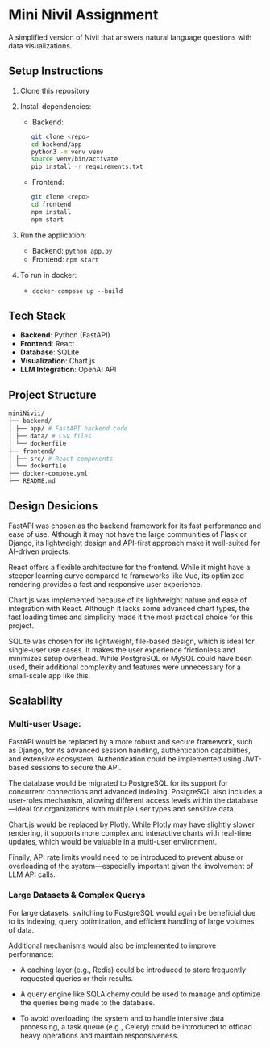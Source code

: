 # Mini Nivil Assignment

A simplified version of Nivil that answers natural language questions with data visualizations.

## Setup Instructions

1. Clone this repository
2. Install dependencies:
   - Backend:
   ```bash
      git clone <repo>
      cd backend/app
      python3 -m venv venv
      source venv/bin/activate
      pip install -r requirements.txt
    ```
   
   - Frontend:
   ```bash
      git clone <repo>
      cd frontend
      npm install
      npm start
    ```
4. Run the application:
   - Backend: `python app.py`
   - Frontend: `npm start`
5. To run in docker:
   - `docker-compose up --build`

## Tech Stack

- **Backend**: Python (FastAPI)
- **Frontend**: React
- **Database**: SQLite
- **Visualization**: Chart.js
- **LLM Integration**: OpenAI API

## Project Structure
```bash
miniNivii/
├── backend/
│ ├── app/ # FastAPI backend code
│ ├── data/ # CSV files
│ └── dockerfile
├── frontend/
│ ├── src/ # React components
│ └── dockerfile
├── docker-compose.yml
├── README.md
```
## Design Desicions

FastAPI was chosen as the backend framework for its fast performance and ease of use. Although it may not have the large communities of Flask or Django, its lightweight design and API-first approach make it well-suited for AI-driven projects.

React offers a flexible architecture for the frontend. While it might have a steeper learning curve compared to frameworks like Vue, its optimized rendering provides a fast and responsive user experience.

Chart.js was implemented because of its lightweight nature and ease of integration with React. Although it lacks some advanced chart types, the fast loading times and simplicity made it the most practical choice for this project.

SQLite was chosen for its lightweight, file-based design, which is ideal for single-user use cases. It makes the user experience frictionless and minimizes setup overhead. While PostgreSQL or MySQL could have been used, their additional complexity and features were unnecessary for a small-scale app like this.

## Scalability

### Multi-user Usage:

FastAPI would be replaced by a more robust and secure framework, such as Django, for its advanced session handling, authentication capabilities, and extensive ecosystem. Authentication could be implemented using JWT-based sessions to secure the API.

The database would be migrated to PostgreSQL for its support for concurrent connections and advanced indexing. PostgreSQL also includes a user-roles mechanism, allowing different access levels within the database—ideal for organizations with multiple user types and sensitive data.

Chart.js would be replaced by Plotly. While Plotly may have slightly slower rendering, it supports more complex and interactive charts with real-time updates, which would be valuable in a multi-user environment.

Finally, API rate limits would need to be introduced to prevent abuse or overloading of the system—especially important given the involvement of LLM API calls.


### Large Datasets & Complex Querys

For large datasets, switching to PostgreSQL would again be beneficial due to its indexing, query optimization, and efficient handling of large volumes of data.

Additional mechanisms would also be implemented to improve performance:

   - A caching layer (e.g., Redis) could be introduced to store frequently requested queries or their results.

   - A query engine like SQLAlchemy could be used to manage and optimize the queries being made to the database.

   - To avoid overloading the system and to handle intensive data processing, a task queue (e.g., Celery) could be introduced to offload heavy operations and maintain responsiveness.